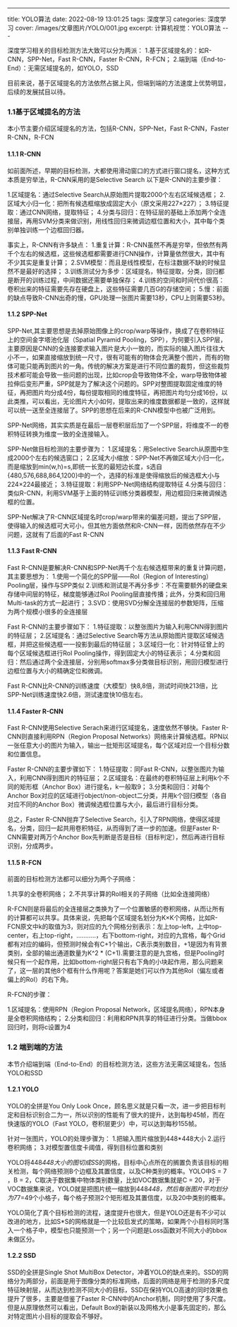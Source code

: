 ---
title: YOLO算法
date: 2022-08-19 13:01:25
tags: 深度学习
categories: 深度学习
cover: /images/文章图片/YOLO/001.jpg
excerpt: 计算机视觉：YOLO算法
--- 

深度学习相关的目标检测方法大致可以分为两派：
1.基于区域提名的：如R-CNN，SPP-Net，Fast R-CNN，Faster R-CNN，R-FCN；
2.端到端（End-to-End）：无需区域提名的，如YOLO，SSD

目前来说，基于区域提名的方法依然占据上风，但端到端的方法速度上优势明显，后续的发展拭目以待。

### 1.1基于区域提名的方法
本小节主要介绍区域提名的方法，包括R-CNN，SPP-Net，Fast R-CNN，Faster R-CNN，R-FCN
#### 1.1.1 R-CNN
如前面所述，早期的目标检测，大都使用滑动窗口的方式进行窗口提名，这种方式本质是穷举法，R-CNN采用的是Selective Search
以下是R-CNN的主要步骤：

1.区域提名：通过Selective Search从原始图片提取2000个左右区域候选框；
2.区域大小归一化：把所有候选框缩放成固定大小（原文采用227×227）；
3.特征提取：通过CNN网络，提取特征；
4.分类与回归：在特征层的基础上添加两个全连接层，再用SVM分类来做识别，用线性回归来微调边框位置和大小，其中每个类别单独训练一个边框回归器。


事实上，R-CNN有许多缺点：
1.重复计算：R-CNN虽然不再是穷举，但依然有两千个左右的候选框，这些候选框都需要进行CNN操作，计算量依然很大，其中有不少其实是重复计算；
2.SVM模型：而且是线性模型，在标注数据不缺的时候显然不是最好的选择；
3.训练测试分为多步：区域提名，特征提取，分类，回归都是断开的训练过程，中间数据还需要单独保存；
4.训练的空间和时间代价很高：卷积出来的特征需要先存在硬盘上，这些特征需要几百G的存储空间；
5.慢：前面的缺点导致R-CNN出奇的慢，GPU处理一张图片需要13秒，CPU上则需要53秒。

#### 1.1.2 SPP-Net

SPP-Net,其主要思想是去掉原始图像上的crop/warp等操作，换成了在卷积特征上的空间金字塔池化层（Spatial Pyramid Pooling，SPP），为何要引入SPP层，主要原因是CNN的全连接要求输入图片是大小一致的，而实际的输入图片往往大小不一，如果直接缩放到统一尺寸，很有可能有的物体会充满整个图片，而有的物体可能只能再到图片的一角。传统的解决方案是进行不同位置的裁剪，但这些裁剪技术都可能会导致一些问题的出现，比如crop会导致物体不全，warp导致物体被拉伸后变形严重，SPP就是为了解决这个问题的。SPP对整图提取固定维度的特征，再把图片均分成4份，每份提取相同的维度特征，再把图片均匀分成16份，以此类推，可以看出，无论图片大小如何，提取出来的维度数据都是一致的，这样就可以统一送至全连接层了。SPP的思想在后来的R-CNN模型中也被广泛用到。

SPP-Net网络，其实实质是在最后一层卷积层后加了一个SPP层，将维度不一的卷积特征转换为维度一致的全连接输入。

SPP-Net做目标检测的主要步骤为：
1.区域提名：用Selective Search从原图中生成2000个左右的候选窗口；
2.区域大小缩放：SPP-Net不再做区域大小归一化，而是缩放到min(w,h)=s,即统一长宽的最短边长度，s选自{480,576,688,864,1200}中的一个，选择的标准是使得缩放后的候选框大小与224×224最接近；
3.特征提取：利用SPP-Net网络结构提取特征
4.分类与回归：类似R-CNN，利用SVM基于上面的特征训练分类器模型，用边框回归来微调候选框的位置。

SPP-Net解决了R-CNN区域提名时crop/warp带来的偏差问题，提出了SPP层，使得输入的候选框可大可小，但其他方面依然和R-CNN一样，因而依然存在不少问题，这就有了后面的Fast R-CNN

#### 1.1.3 Fast R-CNN

Fast R-CNN是要解决R-CNN和SPP-Net两千个左右候选框带来的重复计算问题，其主要思想为：
1.使用一个简化的SPP层——RoI（Region of Interesting）Pooling层，操作与SPP类似
2.训练和测试是不再分多步：不在需要额外的硬盘来存储中间层的特征，梯度能够通过RoI Pooling层直接传播；此外，分类和回归用Multi-task的方式一起进行；
3.SVD：使用SVD分解全连接层的参数矩阵，压缩为两个规模小很多的全连接层

Fast R-CNN的主要步骤如下：
1.特征提取：以整张图片为输入利用CNN得到图片的特征层；
2.区域提名：通过Selective Search等方法从原始图片提取区域候选框，并把这些候选框一一投影到最后的特征层；
3.区域归一化：针对特征曾上的每个区域候选框进行RoI Pooling操作，得到固定大小的特征表示；
4.分类和回归：然后通过两个全连接层，分别用softmax多分类做目标识别，用回归模型进行边框位置与大小的精确定位和微调。

Fast R-CNN比R-CNN的训练速度（大模型）快8,8倍，测试时间快213倍，比SPP-Net训练速度快2.6倍，测试速度快10倍左右。

#### 1.1.4 Faster R-CNN
Fast R-CNN使用Selective Serach来进行区域提名，速度依然不够快。Faster R-CNN则直接利用RPN（Region Proposal Networks）网络来计算候选框。RPN以一张任意大小的图片为输入，输出一批矩形区域提名，每个区域对应一个目标分数和位置信息。

Faster R-CNN的主要步骤如下：
1.特征提取：同Fast R-CNN，以整张图片为输入，利用CNN得到图片的特征层；
2.区域提名：在最终的卷积特征层上利用k个不同的矩形框（Anchor Box）进行提名，k一般取9；
3.分类和回归：对每个Anchor Box对应的区域进行object/non-object二分类，并用k个回归模型（各自对应不同的Anchor Box）微调候选框位置与大小，最后进行目标分类。

总之，Faster R-CNN抛弃了Selective Search，引入了RPN网络，使得区域提名，分类，回归一起共用卷积特征，从而得到了进一步的加速。但是Faster R-CNN需要对两万个Anchor Box先判断是否是目标（目标判定），然后再进行目标识别，分成两步。

#### 1.1.5 R-FCN
前面的目标检测方法都可以细分为两个子网络：

1.共享的全卷积网络；
2.不共享计算的RoI相关的子网络（比如全连接网络）

R-FCN则是将最后的全连接层之类换为了一个位置敏感的卷积网络，从而让所有的计算都可以共享。具体来说，先把每个区域提名划分为K×K个网格，比如R-FCN原文中k的取值为3，则对应的九个网格分别表示：左上top-left，上中top-center，右上top-right，...........，右下bottom-right，对应的九宫格，每个Grid都有对应的编码，但预测时候会有C+1个输出，C表示类别数目，+1是因为有背景类别，全部的输出通道数量为K^2 * (C+1).需要注意的是九宫格，但是Pooling时候只有一个起作用，比如bottom-right层只有右下角的小块起作用，那么问题来了，这一层的其他8个框有什么作用呢？答案是她们可以作为其他RoI（偏左或者偏上的RoI）的右下角。

R-FCN的步骤：

1.区域提名：使用RPN（Region Proposal Network，区域提名网络），RPN本身是全卷积网络结构；
2.分类和回归：利用和RPN共享的特征进行分类。当做bbox回归时，则将c设置为4

### 1.2 端到端的方法

本节介绍端到端（End-to-End）的目标检测方法，这些方法无需区域提名，包括YOLO和SSD

#### 1.2.1 YOLO
YOLO的全拼是You Only Look Once，顾名思义就是只看一次，进一步把目标判定和目标识别合二为一，所以识别的性能有了很大的提升，达到每秒45帧，而在快速版的YOLO（Fast YOLO，卷积层更少）中，可以达到每秒155帧。

针对一张图片，YOLO的处理步骤为：
1.把输入图片缩放到448*448大小
2.运行卷积网络；
3.对模型置信度卡阈值，得到目标位置和类别

YOLO将448*448大小的图切成S*S的网格，目标中心点所在的搁置负责该目标的相关检测，每个网络预测B个边框及其置信度，以及C种类别的概率。YOLO中S = 7 ，B = 2，C取决于数据集中物体类别数量，比如VOC数据集就是C = 20，对于VOC数据集来说，YOLO就是把图片统一缩放到448*448，然后每张图片平均划分为7*7=49个小格子，每个格子预测2个矩形框及其置信度，以及20中类别的概率。

YOLO简化了真个目标检测的流程，速度提升也很大，但是YOLO还是有不少可以改进的地方，比如S*S的网格就是一个比较启发式的策略，如果两个小目标同时落入一个格子中，模型也只能预测一个；另一个问题是Loss函数对不同大小的bbox未做区分。

#### 1.2.2 SSD
SSD的全拼是Single Shot MultiBox Detector，冲着YOLO的缺点来的。SSD的网络分为两部分，前面是用于图像分类的标准网络，后面的网络是用于检测的多尺度特征映射层，从而达到检测不同大小的目标，SSD在保持YOLO高速的同时效果也提升了很多，主要是借鉴了Faster R-CNN中的Anchor机制，同时使用了多尺度。但是从原理依然可以看出，Default Box的新装以及网格大小是事先固定的，那么对特定图片小目标的提取会不够好。
